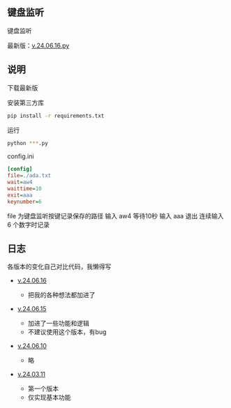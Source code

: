 ## 键盘监听

键盘监听

最新版：[v.24.06.16.py][1]

## 说明

下载最新版

安装第三方库

```bash
pip install -r requirements.txt
```

运行

```bash
python ***.py
```


config.ini

```ini
[config]
file=./ada.txt
wait=aw4
waittime=10
exit=aaa
keynumber=6
```

file 为键盘监听按键记录保存的路径
输入 aw4 等待10秒
输入 aaa 退出
连续输入 6 个数字时记录

## 日志

各版本的变化自己对比代码，我懒得写

- [v.24.06.16][1]
    - 把我的各种想法都加进了

- [v.24.06.15][2]
    - 加进了一些功能和逻辑
    - 不建议使用这个版本，有bug

- [v.24.06.10][3]
    - 略

- [v.24.03.11][4]
    - 第一个版本
    - 仅实现基本功能

[1]: https://github.com/God-2077/python-code/tree/main/键盘监听/v.24.06.16.py
[2]: https://github.com/God-2077/python-code/tree/main/键盘监听/v.24.06.15.py
[3]: https://github.com/God-2077/python-code/tree/main/键盘监听/v.24.06.10.py
[4]: https://github.com/God-2077/python-code/tree/main/键盘监听/v.24.03.11.py